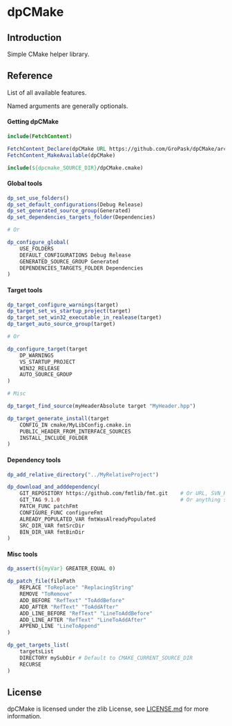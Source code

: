 # dpCMake

## Introduction
Simple CMake helper library.

## Reference
List of all available features.

Named arguments are generally optionals.

#### Getting dpCMake
```cmake
include(FetchContent)

FetchContent_Declare(dpCMake URL https://github.com/GroPask/dpCMake/archive/refs/tags/v0.0.4.zip)
FetchContent_MakeAvailable(dpCMake)

include(${dpcmake_SOURCE_DIR}/dpCMake.cmake)
```

#### Global tools
```cmake
dp_set_use_folders()
dp_set_default_configurations(Debug Release)
dp_set_generated_source_group(Generated)
dp_set_dependencies_targets_folder(Dependencies)

# Or

dp_configure_global(
    USE_FOLDERS
    DEFAULT_CONFIGURATIONS Debug Release
    GENERATED_SOURCE_GROUP Generated
    DEPENDENCIES_TARGETS_FOLDER Dependencies
)
```

#### Target tools
```cmake
dp_target_configure_warnings(target)
dp_target_set_vs_startup_project(target)
dp_target_set_win32_executable_in_realease(target)
dp_target_auto_source_group(target)

# Or

dp_configure_target(target
    DP_WARNINGS
    VS_STARTUP_PROJECT
    WIN32_RELEASE
    AUTO_SOURCE_GROUP
)

# Misc

dp_target_find_source(myHeaderAbsolute target "MyHeader.hpp")

dp_target_generate_install(target
    CONFIG_IN cmake/MyLibConfig.cmake.in
    PUBLIC_HEADER_FROM_INTERFACE_SOURCES
    INSTALL_INCLUDE_FOLDER
)
```
#### Dependency tools
```cmake
dp_add_relative_directory("../MyRelativeProject")

dp_download_and_adddependency(
    GIT_REPOSITORY https://github.com/fmtlib/fmt.git    # Or URL, SVN_REPOSITORY, HG_REPOSITORY, CVS_REPOSITORY
    GIT_TAG 9.1.0                                       # Or anything supported by FetchContent_Declare
    PATCH_FUNC patchFmt
    CONFIGURE_FUNC configureFmt
    ALREADY_POPULATED_VAR fmtWasAlreadyPopulated
    SRC_DIR_VAR fmtSrcDir
    BIN_DIR_VAR fmtBinDir
)
```

#### Misc tools
```cmake
dp_assert(${myVar} GREATER_EQUAL 0)

dp_patch_file(filePath
    REPLACE "ToReplace" "ReplacingString"
    REMOVE "ToRemove"
    ADD_BEFORE "RefText" "ToAddBefore"
    ADD_AFTER "RefText" "ToAddAfter"
    ADD_LINE_BEFORE "RefText" "LineToAddBefore"
    ADD_LINE_AFTER "RefText" "LineToAddAfter"
    APPEND_LINE "LineToAppend"
)

dp_get_targets_list(
    targetsList
    DIRECTORY mySubDir # Default to CMAKE_CURRENT_SOURCE_DIR
    RECURSE
)
```

## License

dpCMake is licensed under the zlib License, see [LICENSE.md](https://github.com/GroPask/dpCMake/blob/main/LICENSE.md) for more information.
